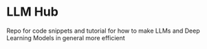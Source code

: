 # LLM Hub
Repo for code snippets and tutorial for how to make LLMs and Deep Learning Models in general more efficient
